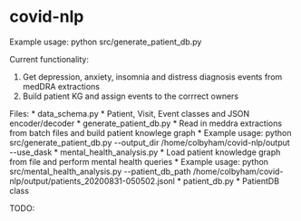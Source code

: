 # covid-nlp
Example usage: python src/generate_patient_db.py

Current functionality:
1. Get depression, anxiety, insomnia and distress diagnosis events from medDRA extractions
2. Build patient KG and assign events to the corrrect owners

Files:
	* data_schema.py
		* Patient, Visit, Event classes and JSON encoder/decoder
	* generate_patient_db.py
		* Read in meddra extractions from batch files and build patient knowlege graph
		* Example usage: python src/generate_patient_db.py --output_dir /home/colbyham/covid-nlp/output --use_dask
	* mental_health_analysis.py
		* Load patient knowledge graph from file and perform mental health queries
		* Example usage: python src/mental_health_analysis.py --patient_db_path /home/colbyham/covid-nlp/output/patients_20200831-050502.jsonl 
	* patient_db.py
		* PatientDB class

TODO:
	
